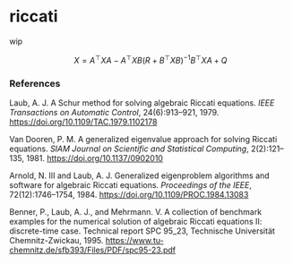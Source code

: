 # riccati

wip

```math
X = A^\top X A − A^\top X B (R + B^\top X B)^{-1} B^\top X A + Q
```

### References

Laub, A. J. A Schur method for solving algebraic Riccati equations. _IEEE Transactions on Automatic Control_, 24(6):913–921, 1979. <https://doi.org/10.1109/TAC.1979.1102178>

Van Dooren, P. M. A generalized eigenvalue approach for solving Riccati equations. _SIAM Journal on Scientific and Statistical Computing_, 2(2):121–135, 1981. <https://doi.org/10.1137/0902010>

Arnold, N. III and Laub, A. J. Generalized eigenproblem algorithms and software for algebraic Riccati equations. _Proceedings of the IEEE_, 72(12):1746–1754, 1984. <https://doi.org/10.1109/PROC.1984.13083>

Benner, P., Laub,  A. J., and Mehrmann. V. A collection of benchmark examples for the
numerical solution of algebraic Riccati equations II: discrete-time case. Technical report SPC
95_23, Technische Universität Chemnitz-Zwickau, 1995. <https://www.tu-chemnitz.de/sfb393/Files/PDF/spc95-23.pdf>
